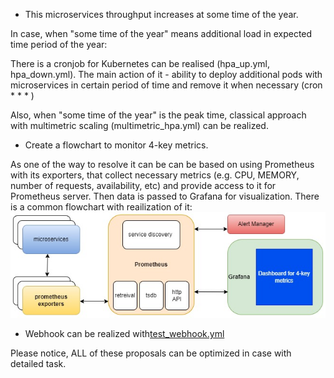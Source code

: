 * This microservices throughput increases at some time of the year.

In case, when "some time of the year" means additional load in expected time period of the year:

There is a cronjob for Kubernetes can be realised (hpa_up.yml, hpa_down.yml).
The main action of it - ability to deploy additional pods with microservices in certain period of time and remove it when necessary (cron * * * )

Also, when "some time of the year" is the peak time, classical approach with multimetric scaling (multimetric_hpa.yml) can be realized.

* Create a flowchart to monitor 4-key metrics.

As one of the way to resolve it can be can be based on using Prometheus with its exporters, that collect necessary metrics (e.g. CPU, MEMORY, number of requests, availability, etc) and provide access to it for Prometheus server. Then data is passed to Grafana for visualization.
There is a common flowchart with reailization of it:
![alt test](4key_metric.jpg)
* Webhook can be realized with[test_webhook.yml](test_webhook.yml)

Please notice, ALL of these proposals can be optimized in case with detailed task.
